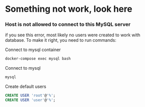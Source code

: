 # Something not work, look here

### Host is not allowed to connect to this MySQL server

if you see this error, most likely no users were created to work with database. To make it right, you need to run commands:

Connect to mysql container

```bash
docker-compose exec mysql bash
```

Connect to mysql

```bash
mysql
```

Create default users

```sql
CREATE USER 'root'@'%';
CREATE USER 'user'@'%';
```
